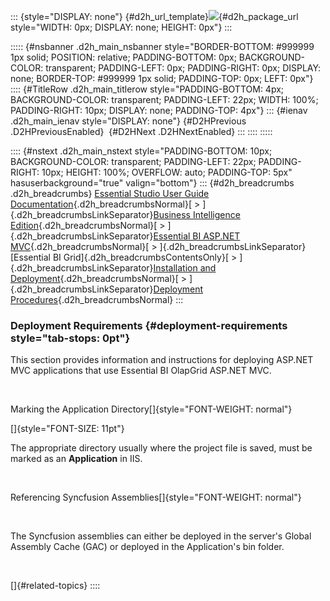 ::: {style="DISPLAY: none"}
[](ms-xhelp:///?Id=d2h_url_template){#d2h_url_template}![](!package_url!){#d2h_package_url style="WIDTH: 0px; DISPLAY: none; HEIGHT: 0px"}
:::

::::: {#nsbanner .d2h_main_nsbanner style="BORDER-BOTTOM: #999999 1px solid; POSITION: relative; PADDING-BOTTOM: 0px; BACKGROUND-COLOR: transparent; PADDING-LEFT: 0px; PADDING-RIGHT: 0px; DISPLAY: none; BORDER-TOP: #999999 1px solid; PADDING-TOP: 0px; LEFT: 0px"}
:::: {#TitleRow .d2h_main_titlerow style="PADDING-BOTTOM: 4px; BACKGROUND-COLOR: transparent; PADDING-LEFT: 22px; WIDTH: 100%; PADDING-RIGHT: 10px; DISPLAY: none; PADDING-TOP: 4px"}
::: {#ienav .d2h_main_ienav style="DISPLAY: none"}
[](ms-xhelp:///?Id=5efeead4-321d-4bea-884e-4d7da1027b51){#D2HPrevious .D2HPreviousEnabled}  [](ms-xhelp:///?Id=f9b39af3-c1bb-4508-971f-bf44e88c3c14){#D2HNext .D2HNextEnabled}
:::
::::
:::::

:::: {#nstext .d2h_main_nstext style="PADDING-BOTTOM: 10px; BACKGROUND-COLOR: transparent; PADDING-LEFT: 22px; PADDING-RIGHT: 10px; HEIGHT: 100%; OVERFLOW: auto; PADDING-TOP: 5px" hasuserbackground="true" valign="bottom"}
::: {#d2h_breadcrumbs .d2h_breadcrumbs}
[Essential Studio User Guide Documentation](ms-xhelp:///?Id=12457748-09e3-4d74-a240-8e049cedf030){.d2h_breadcrumbsNormal}[ \> ]{.d2h_breadcrumbsLinkSeparator}[Business Intelligence Edition](ms-xhelp:///?Id=fdf33dd8-62b2-47b9-ad7b-fc50e590bca5){.d2h_breadcrumbsNormal}[ \> ]{.d2h_breadcrumbsLinkSeparator}[Essential BI ASP.NET MVC](ms-xhelp:///?Id=32b055b8-3bdf-473c-bb73-f99a534ce79c){.d2h_breadcrumbsNormal}[ \> ]{.d2h_breadcrumbsLinkSeparator}[Essential BI Grid]{.d2h_breadcrumbsContentsOnly}[ \> ]{.d2h_breadcrumbsLinkSeparator}[Installation and Deployment](ms-xhelp:///?Id=1f20b70b-bb6c-4ae2-811f-5b58f30e2205){.d2h_breadcrumbsNormal}[ \> ]{.d2h_breadcrumbsLinkSeparator}[Deployment Procedures](ms-xhelp:///?Id=5efeead4-321d-4bea-884e-4d7da1027b51){.d2h_breadcrumbsNormal}
:::

### Deployment Requirements {#deployment-requirements style="tab-stops: 0pt"}

This section provides information and instructions for deploying ASP.NET MVC applications that use Essential BI OlapGrid ASP.NET MVC.

 

Marking the Application Directory[]{style="FONT-WEIGHT: normal"}

[]{style="FONT-SIZE: 11pt"} 

The appropriate directory usually where the project file is saved, must be marked as an **Application** in IIS.

 

Referencing Syncfusion Assemblies[]{style="FONT-WEIGHT: normal"}

 

The Syncfusion assemblies can either be deployed in the server\'s Global Assembly Cache (GAC) or deployed in the Application\'s bin folder.

 

[]{#related-topics}
::::
